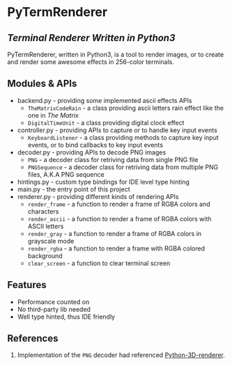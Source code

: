 # PyTermRenderer
## _Terminal Renderer Written in Python3_

PyTermRenderer, written in Python3, is a tool to render images, or to create and render some awesome effects in 256-color terminals.

## Modules & APIs

- backend.py - providing some implemented ascii effects APIs
  - `TheMatrixCodeRain` - a class providing ascii letters rain effect like the one in *The Matrix*
  - `DigitalTimeUnit` - a class providing digital clock effect
- controller.py - providing APIs to capture or to handle key input events
  - `KeyboardListener` - a class providing methods to capture key input events, or to bind callbacks to key input events
- decoder.py - providing APIs to decode PNG images
  - `PNG` - a decoder class for retriving data from single PNG file
  - `PNGSequence` - a decoder class for retriving data from multiple PNG files, A.K.A PNG sequence
- hintings.py - custom type bindings for IDE level type hinting
- main.py - the entry point of this project
- renderer.py - providing different kinds of rendering APIs
  - `render_frame` - a function to render a frame of RGBA colors and characters
  - `render_ascii` - a function to render a frame of RGBA colors with ASCII letters
  - `render_gray` - a function to render a frame of RGBA colors in grayscale mode
  - `render_rgba` - a function to render a frame with RGBA colored background
  - `clear_screen` - a function to clear terminal screen

## Features

- Performance counted on
- No third-party lib needed
- Well type hinted, thus IDE friendly

## References

1. Implementation of the `PNG` decoder had referenced [Python-3D-renderer](https://github.com/ICE27182/Python-3D-renderer).
